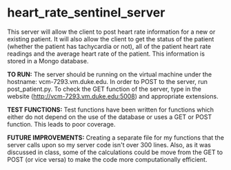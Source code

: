 # heart_rate_sentinel_server
This server will allow the client to post heart rate information for a new
or existing patient. It will also allow the client to get the status of the
patient (whether the patient has tachycardia or not), all of the patient
heart rate readings and the average heart rate of the patient. This information
is stored in a Mongo database. 


**TO RUN:**
The server should be running on the virtual machine under the hostname:
vcm-7293.vm.duke.edu. In order to POST to the server, run post_patient.py.
To check the GET function of the server, type in the website (http://vcm-7293.vm.duke.edu:5008) and appropriate 
extensions.


**TEST FUNCTIONS:**
Test functions have been written for functions which either do not depend
on the use of the database or uses a GET or POST function. This leads
to poor coverage. 


**FUTURE IMPROVEMENTS:**
Creating a separate file for my functions that the server calls upon so
my server code isn't over 300 lines. Also, as it was discussed in class,
some of the calculations could be move from the GET to POST (or vice versa)
to make the code more computationally efficient.
